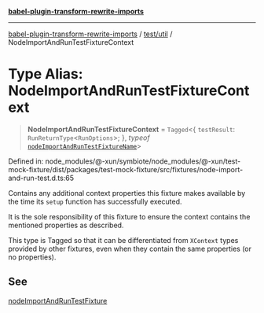 [**babel-plugin-transform-rewrite-imports**](../../../README.md)

***

[babel-plugin-transform-rewrite-imports](../../../README.md) / [test/util](../README.md) / NodeImportAndRunTestFixtureContext

# Type Alias: NodeImportAndRunTestFixtureContext

> **NodeImportAndRunTestFixtureContext** = `Tagged`\<\{ `testResult`: `RunReturnType`\<`RunOptions`\>; \}, *typeof* [`nodeImportAndRunTestFixtureName`](../variables/nodeImportAndRunTestFixtureName.md)\>

Defined in: node\_modules/@-xun/symbiote/node\_modules/@-xun/test-mock-fixture/dist/packages/test-mock-fixture/src/fixtures/node-import-and-run-test.d.ts:65

Contains any additional context properties this fixture makes available by
the time its `setup` function has successfully executed.

It is the sole responsibility of this fixture to ensure the context contains
the mentioned properties as described.

This type is Tagged so that it can be differentiated from `XContext`
types provided by other fixtures, even when they contain the same properties
(or no properties).

## See

[nodeImportAndRunTestFixture](../functions/nodeImportAndRunTestFixture.md)
